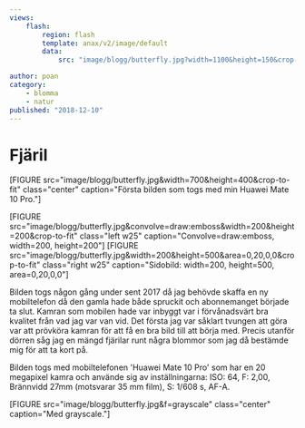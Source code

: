 ```yaml
---
views:
    flash:
        region: flash
        template: anax/v2/image/default
        data:
            src: "image/blogg/butterfly.jpg?width=1100&height=150&crop-to-fit&area=0,0,5,0"

author: poan
category:
    - blomma
    - natur
published: "2018-12-10"
---
```

Fjäril
==================================

[FIGURE src="image/blogg/butterfly.jpg&width=700&height=400&crop-to-fit" class="center" caption="Första bilden som togs med min Huawei Mate 10 Pro."]

<!--more-->

[FIGURE src="image/blogg/butterfly.jpg&convolve=draw:emboss&width=200&height=200&crop-to-fit" class="left w25" caption="Convolve=draw:emboss, width=200, height=200"]
[FIGURE src="image/blogg/butterfly.jpg&width=200&height=500&area=0,20,0,0&crop-to-fit" class="right w25" caption="Sidobild: width=200, height=500, area=0,20,0,0"]

Bilden togs någon gång under sent 2017 då jag behövde skaffa en ny mobiltelefon då den gamla hade både spruckit och abonnemanget började ta slut. Kamran som mobilen hade var inbyggt var i förvånadsvärt bra kvalitet från vad jag var van vid. Det första jag var såklart tvungen att göra var att prövköra kamran för att få en bra bild till att börja med. Precis utanför dörren såg jag en mängd fjärilar runt några blommor som jag då bestämde mig för att ta kort på.

Bilden togs med mobiltelefonen 'Huawei Mate 10 Pro' som har en 20 megapixel kamra och använde sig av inställningarna: ISO: 64, F: 2,00, Brännvidd 27mm (motsvarar 35 mm film), S: 1/608 s, AF-A.

[FIGURE src="image/blogg/butterfly.jpg&f=grayscale" class="center" caption="Med grayscale."]
